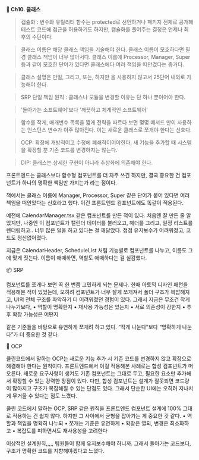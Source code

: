 **📕 Ch10. 클래스**

> 캡슐화 : 변수와 유틸리티 함수는 protected로 선언하거나 패키지 전체로 공개해 테스트 코드에 접근을 허용하기도 하지만, 캡슐화를 풀어주는 결정은 언제나 최후의 수단이다.

> 클래스 이름은 해당 클래스 책임을 기술해야 한다. 클래스 이름이 모호하다면 필경 클래스 책임이 너무 많아서다.
클래스 이름에 Processor, Manager, Super 등과 같이 모호한 단어가 있다면 클래스에다 여러 책임을 떠안겼다는 증거다.

> 클래스 설명은 만일, 그리고, 또는, 하지만 을 사용하지 않고서 25단어 내외로 가능해야 한다.

> SRP 단일 책임 원칙 : 클래스나 모듈을 변경할 이유는 단 하나 뿐이어야 한다.

> '돌아가는 소프트웨어'보다 '깨끗하고 체계적인 소프트웨어'

> 함수를 작게, 매개변수 목록을 짧게 전략을 따르다 보면 몇몇 메서드 만이 사용하는 인스턴스 변수가 아주 많아진다. 이는 새로운 클래스로 쪼개야 한다는 신호다.

> OCP: 확장에 개방적이고 수정에 폐쇄적이어야한다. 새 기능을 추가할 때 시스템을 확장할 뿐 기존 코드를 변경하지는 않는다.

> DIP: 클래스는 상세한 구현이 아니라 추상화에 의존해야 한다.

프론트엔드는 클래스보다 함수형 컴포넌트를 더 자주 쓰긴 하지만, 결국 중요한 건 컴포넌트가 하나의 명확한 책임만 가지는가 라는 점이다.

책에서는 클래스 이름에 Manager, Processor, Super 같은 단어가 붙어 있다면 여러 책임을 떠안았다는 신호라고 했다. 이건 프론트엔드 컴포넌트에도 똑같이 적용된다.

예전에 CalendarManager.tsx 같은 컴포넌트를 만든 적이 있다. 처음엔 잘 만든 줄 알았지만, 나중엔 이 컴포넌트가 캘린더 데이터를 불러오고, 헤더를 그리고, 일정 리스트를 렌더링하고..
너무 많은 일을 하고 있다는 걸 깨달았다. 점점 유지보수가 어려워졌고, 코드도 정신없어졌다.

지금은 CalendarHeader, ScheduleList 처럼 기능별로 컴포넌트를 나누고, 이름도 그에 맞게 짓는다.
이름이 애매하면, 역할도 애매하다는 걸 실감했다.



📦 SRP

컴포넌트를 쪼개다 보면 꼭 한 번쯤 고민하게 되는 문제다.
한때 아토믹 디자인 패턴을 적용해본 적이 있었는데, 오히려 컴포넌트가 너무 잘게 쪼개져서 폴더 구조가 복잡해지고, UI의 전체 구조를 파악하기 더 어려워졌던 경험이 있다.
그래서 지금은 무조건 작게 나누기보다,
	•	역할이 명확한지
	•	재사용 가능성은 있는지
	•	서로 의존성이 강한지
	•	추후 확장 가능성은 어떤지

같은 기준들을 바탕으로 유연하게 쪼개려 하고 있다.
“작게 나눈다”보다 “명확하게 나눈다”가 더 중요한 것 같다.

🔁 OCP

클린코드에서 말하는 OCP는 새로운 기능 추가 시 기존 코드를 변경하지 않고 확장으로 해결해야 한다는 원칙이다.
프론트엔드에서 이걸 적용해본 사례로는 합성 컴포넌트가 떠오른다.
새로운 요구사항이 생겨도 기존 컴포넌트는 그대로 두고, 필요한 요소만 추가해서 확장할 수 있는 강력한 장점이 있다.
다만, 합성 컴포넌트는 설계가 잘못되면 코드량이 많아지고 구조가 복잡해질 수 있는 단점도 있다. 그래서 단순한 UI에는 오히려 지나치게 무거울 수 있다는 점도 느꼈다.

클린 코드에서 말하는 OCP, SRP 같은 원칙을 프론트엔드 컴포넌트 설계에 100% 그대로 적용하는 건 쉽지 않다.
하지만 그 사이에서 균형을 잡아가는 게 중요한 것 같다.
	•	역할과 책임을 명확히 나누되
	•	쪼개는 기준은 유연하게
	•	확장은 열되, 변경은 최소화하고
	•	복잡도를 피하면서도 재사용성을 고려한다

이상적인 설계원칙,,,,, 팀원들이 함께 유지보수해야 하니까.
그래서 돌아가는 코드보다, 구조가 명확한 코드를 지향해야겠다고 느꼈다.
